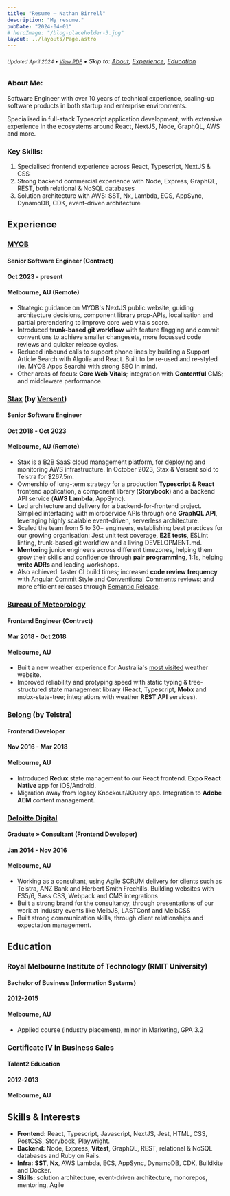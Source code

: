 ```yaml
---
title: "Resume — Nathan Birrell"
description: "My resume."
pubDate: "2024-04-01"
# heroImage: "/blog-placeholder-3.jpg"
layout: ../layouts/Page.astro
---
```


<!-- ***************************************************************** -->
<!-- NOTE: when updating, remember to cmd+P from Firefox and update ./assets/resume.pdf -->
<!-- https://docs.google.com/document/d/1QcZgLCcauW2k1cIC9JcGQFAIfrszyIE2/edit?pli=1 -->
<!-- ***************************************************************** -->

<!-- <small>❌ **Not seeking work**</small> -->

<h6 class="noprint">
<small class="resume-updated">Updated <time datetime="2024-04-01 00:00:00 UTC+0">April 2024</time> • <a href="https://raw.githubusercontent.com/nathanbirrell/natee.biz/master/assets/resume.pdf">View PDF</a></small> • Skip to: <a href="#">About</a>, <a href="#experience">Experience</a>, <a href="#education">Education</a>
</h6>

<div class="profile noprint">
<div>
  <h3 class="tx-overline">
  About Me:
  </h3>

  <p>
  Software Engineer with over 10 years of technical experience, scaling-up software products in both startup and enterprise environments.
  </p>

  <p>
  Specialised in full-stack Typescript application development, with extensive experience in the ecosystems around React, NextJS, Node, GraphQL, AWS and more.
  </p>
</div>
<div>
  <h3 class="tx-overline">
  Key Skills:
  </h3>

  <ol>
  <li>Specialised frontend experience across React, Typescript, NextJS & CSS</li>
  <li>Strong backend commercial experience with Node, Express, GraphQL, REST, both relational & NoSQL databases</li>
  <li>Solution architecture with AWS: SST, Nx, Lambda, ECS, AppSync, DynamoDB, CDK, event-driven architecture</li>
  </ol>
</div>
</div>

## Experience

<div class="experience__header">
  <span class="experience__header-left">
  <h3 class="experience__header-company"><a href="https://www.myob.com">MYOB</a></h4>
  <h4 class="experience__header-role">Senior Software Engineer (Contract)</h3>
  </span>
  <span class="experience__header-right">
    <h4 class="experience__header-time tx-overline">Oct 2023 - present</h4>
    <h4>Melbourne, AU (Remote)</h4>
  </span>
</div>

<!-- [MYOB](https://www.myob.com) is an accounting SaaS business. -->

- Strategic guidance on MYOB's NextJS public website, guiding architecture decisions, component library prop-APIs, localisation and partial prerendering to improve core web vitals score.
- Introduced **trunk-based git workflow** with feature flagging and commit conventions to achieve smaller changesets, more focussed code reviews and quicker release cycles.
- Reduced inbound calls to support phone lines by building a Support Article Search with Algolia and React. Built to be re-used and re-styled (ie. MYOB Apps Search) with strong SEO in mind.
- Other areas of focus: **Core Web Vitals**; integration with **Contentful** CMS; and middleware performance.

<div class="experience__header">
  <span class="experience__header-left">
  <h3 class="experience__header-company"><a href="https://stax.io/">Stax</a> (by <a href="http://versent.com.au/">Versent</a>)</h3>
  <h4 class="experience__header-role">Senior Software Engineer</h4>
  </span>
  <span class="experience__header-right">
    <h4 class="experience__header-time tx-overline">Oct 2018 - Oct 2023</h4>
    <h4>Melbourne, AU (Remote)</h4>
  </span>
</div>

- Stax is a B2B SaaS cloud management platform, for deploying and monitoring AWS infrastructure. In October 2023, Stax & Versent sold to Telstra for $267.5m.
- Ownership of long-term strategy for a production **Typescript & React** frontend application, a component library (**Storybook**) and a backend API service (**AWS Lambda**, AppSync).
- Led architecture and delivery for a backend-for-frontend project. Simplied interfacing with microservice APIs through one **GraphQL API**, leveraging highly scalable event-driven, serverless architecture.
- Scaled the team from 5 to 30+ engineers, establishing best practices for our growing organisation: Jest unit test coverage, **E2E tests**, ESLint linting, trunk-based git workflow and a living DEVELOPMENT.md.
- **Mentoring** junior engineers across different timezones, helping them grow their skills and confidence through **pair programming**, 1:1s, helping **write ADRs** and leading workshops.
- Also achieved: faster CI build times; increased **code review frequency** with [Angular Commit Style](https://github.com/angular/angular/blob/main/CONTRIBUTING.md#-commit-message-format) and [Conventional Comments](https://conventionalcomments.org/) reviews; and more efficient releases through [Semantic Release](https://github.com/semantic-release/semantic-release).
  <!-- - Increased consistency across multiple frontend projects and across Engineering and Design teams, with a style system and component library implementation. -->
  <!-- - Tech: Typescript, React, GraphQL, Apollo, Jest, Playwright, NodeJS, AWS Lambda, AppSync, DynamoDB Serverless, SQS, SAM, CDK and more. -->

<div class="experience__header">
  <span class="experience__header-left">
  <h3 class="experience__header-company"><a href="https://bom.gov.au/">Bureau of Meteorology</a></h3>
  <h4 class="experience__header-role">Frontend Engineer (Contract)</h4>
  </span>
  <span class="experience__header-right">
    <h4 class="experience__header-time tx-overline">Mar 2018 - Oct 2018</h4>
    <h4>Melbourne, AU</h4>
  </span>
</div>

- Built a new weather experience for Australia's [most visited](https://www.similarweb.com/top-websites/australia/) weather website.
- Improved reliability and protyping speed with static typing & tree-structured state management library (React, Typescript, **Mobx** and mobx-state-tree; integrations with weather **REST API** services).

<div class="experience__header">
  <span class="experience__header-left">
  <h3 class="experience__header-company"><a href="https://belong.com.au/">Belong</a> (by Telstra)</h3>
  <h4 class="experience__header-role">Frontend Developer</h4>
  </span>
  <span class="experience__header-right">
    <h4 class="experience__header-time tx-overline">Nov 2016 - Mar 2018</h4>
    <h4>Melbourne, AU</h4>
  </span>
</div>

- Introduced **Redux** state management to our React frontend. **Expo React Native** app for iOS/Android.
- Migration away from legacy Knockout/JQuery app. Integration to **Adobe AEM** content management.

<div class="experience__header">
  <span class="experience__header-left">
  <h3 class="experience__header-company"><a href="https://www.deloittedigital.com/au/en.html">Deloitte Digital</a></h3>
  <h4 class="experience__header-role">Graduate » Consultant (Frontend Developer)</h4>
  </span>
  <span class="experience__header-right">
    <h4 class="experience__header-time tx-overline">Jan 2014 - Nov 2016</h4>
    <h4>Melbourne, AU</h4>
  </span>
</div>

<ul class="noprint">
<li>Working as a consultant, using Agile SCRUM delivery for clients such as Telstra, ANZ Bank and Herbert Smith Freehills. Building websites with ES5/6, Sass CSS, Webpack and CMS integrations</li>
<li>Built a strong brand for the consultancy, through presentations of our work at industry events like MelbJS, LASTConf and MelbCSS</li>
<li>Built strong communication skills, through client relationships and expectation management.</li>
</ul>

## Education

<div class="experience__header">
  <span class="experience__header-left">
  <h3 class="experience__header-company">Royal Melbourne Institute of Technology (RMIT University)</h3>
  <h4 class="experience__header-role">Bachelor of Business (Information Systems)</h4>
  </span>
  <span class="experience__header-right">
    <h4 class="experience__header-time tx-overline">2012-2015</h4>
    <h4>Melbourne, AU</h4>
  </span>
</div>
<ul class="noprint">
<li>Applied course (industry placement), minor in Marketing, GPA 3.2</li>
</ul>

<div class="noprint">
<div class="experience__header">
  <span class="experience__header-left">
  <h3 class="experience__header-role">Certificate IV in Business Sales</h3>
  <h4 class="experience__header-company">Talent2 Education</h4>
  </span>
  <span class="experience__header-right">
    <h4 class="experience__header-time tx-overline">2012-2013</h4>
    <h4>Melbourne, AU</h4>
  </span>
</div>
</div>

## Skills & Interests

- **Frontend:** React, Typescript, Javascript, NextJS, Jest, HTML, CSS, PostCSS, Storybook, Playwright.
- **Backend:** Node, Express, **Vitest**, GraphQL, REST, relational & NoSQL databases and Ruby on Rails.
- **Infra:** **SST**, **Nx**, AWS Lambda, ECS, AppSync, DynamoDB, CDK, Buildkite and Docker.
- **Skills:** solution architecture, event-driven architecture, monorepos, mentoring, Agile

<style>
  .resume-updated a {
    color: var(--color-fg-muted);
  }

  .markdown-body .experience__header {
    display: flex;
    justify-content: space-between;
    margin-bottom: 0.5rem;

    h3,
    h4 {
      margin: 0;
    }
    h4 {
      font-weight: 400;
    }

    span {
      line-height: 1.5;
    }

    .experience__header-company {
      a {
        color: var(--color-fg-default);
      }
    }

    .experience__header-right {
      color: var(--color-fg-muted);
      text-align: right;
    }

    .tx-overline {
      font-weight: 600;
      font-size: 0.85rem;
      text-transform: uppercase;
      color: var(--color-fg-muted);
    }
  }

  .markdown-body .experience__header {
    margin-bottom: 0.25rem;
  }

  @media print {
    /* .resume-updated {
      position: absolute;
      top: 2rem;
      right: 5rem;
    } */

    .markdown-body p {
      margin-bottom: 0.15rem;
    }

    .markdown-body a {
      color: var(--color-fg-muted);
    }

    .markdown-body main h2 {
      font-size: 1.15rem;
      margin-top: 1rem;
      margin-bottom: 0.25rem;
    }

    .markdown-body main h2:first-of-type {
      margin-top: 0.25rem;
    }

    .markdown-body main h3 {
      font-size: 0.95rem;
      margin-top: 0.75rem;
      padding-bottom: 0;
      margin-bottom: 0;
    }

    .markdown-body ul {
      margin-top: 0;
      margin-bottom: 0.25rem;
      padding-left: 1rem;
    }

    .profile {
      display: grid;
      grid-gap: 0.75rem;
      /* grid-template-columns: repeat(2, 1fr); */
      grid-template-columns: 50% 50%;

      font-size: 0.8rem;
    }
    
      #skills--interests + ul {
        columns: 2;
      }

      @page {
        size: A4 portrait;
        margin: 0 1rem 1rem 1rem;
      }
  }

</style>
